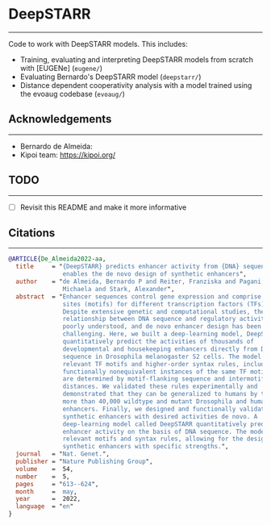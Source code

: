 # DeepSTARR
---
Code to work with DeepSTARR models. This includes:
 - Training, evaluating and interpreting DeepSTARR models from scratch with [EUGENe] (`eugene/`)
 - Evaluating Bernardo's DeepSTARR model (`deepstarr/`)
 - Distance dependent cooperativity analysis with a model trained using the evoaug codebase (`evoaug/`)

## Acknowledgements
---
- Bernardo de Almeida:
- Kipoi team: https://kipoi.org/

## TODO
---
- [ ] Revisit this README and make it more informative

## Citations
---
```bibtex
@ARTICLE{De_Almeida2022-aa,
  title     = "{DeepSTARR} predicts enhancer activity from {DNA} sequence and
               enables the de novo design of synthetic enhancers",
  author    = "de Almeida, Bernardo P and Reiter, Franziska and Pagani,
               Michaela and Stark, Alexander",
  abstract  = "Enhancer sequences control gene expression and comprise binding
               sites (motifs) for different transcription factors (TFs).
               Despite extensive genetic and computational studies, the
               relationship between DNA sequence and regulatory activity is
               poorly understood, and de novo enhancer design has been
               challenging. Here, we built a deep-learning model, DeepSTARR, to
               quantitatively predict the activities of thousands of
               developmental and housekeeping enhancers directly from DNA
               sequence in Drosophila melanogaster S2 cells. The model learned
               relevant TF motifs and higher-order syntax rules, including
               functionally nonequivalent instances of the same TF motif that
               are determined by motif-flanking sequence and intermotif
               distances. We validated these rules experimentally and
               demonstrated that they can be generalized to humans by testing
               more than 40,000 wildtype and mutant Drosophila and human
               enhancers. Finally, we designed and functionally validated
               synthetic enhancers with desired activities de novo. A
               deep-learning model called DeepSTARR quantitatively predicts
               enhancer activity on the basis of DNA sequence. The model learns
               relevant motifs and syntax rules, allowing for the design of
               synthetic enhancers with specific strengths.",
  journal   = "Nat. Genet.",
  publisher = "Nature Publishing Group",
  volume    =  54,
  number    =  5,
  pages     = "613--624",
  month     =  may,
  year      =  2022,
  language  = "en"
}
```
